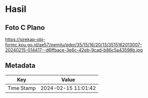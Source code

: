 # Hasil

## Foto C Plano

https://sirekap-obj-formc.kpu.go.id/ae57/pemilu/pdpr/35/15/16/20/13/3515162013007-20240215-014417--d6ffbace-3e6c-42eb-9cad-b86c5a43598b.jpg


## Metadata

| Key        | Value               |
| ---------- | ------------------- |
| Time Stamp | 2024-02-15 11:01:42 |




